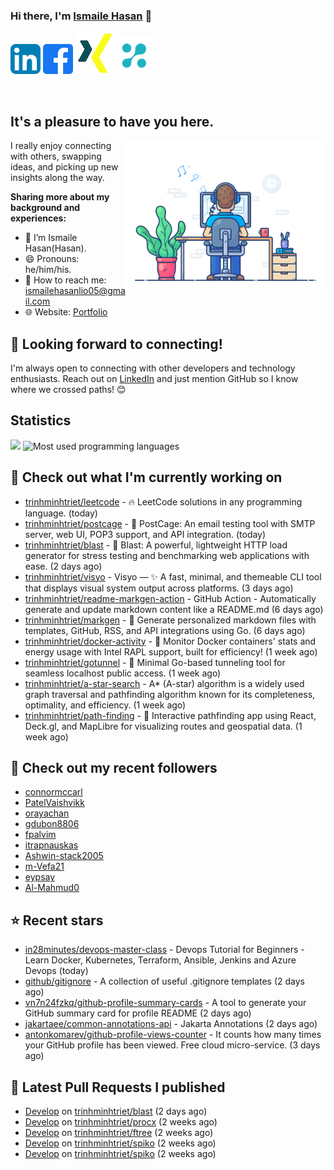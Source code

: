 ### Hi there, I'm <a href="https://sites.google.com/view/ismailehasan/home" target="_blank" title="Ismaile Hasan">Ismaile Hasan</a> 👋

[![Hasan's LinkedIn Profile](images/linkedin.png)](https://www.linkedin.com/in/md-ismaile-hasan-ba537018a/)
[![Hasan's Facebook Profile](images/facebook.png)](https://www.facebook.com/mi.hasan.395/)
[![Hasan's Xing Profile](images/xing.png)](https://www.xing.com/profile/Ismaile_Hasan/web_profiles?expandNeffi=true)
[![trinhminhtriet's Credly Profile](images/ready_tensor.png)](https://app.readytensor.ai/users/ismailehasanlio1)

</br>

## It's a pleasure to have you here.

<img align="right" alt="Ismaile Hasan" src="images/coding.gif" width="320px" />

I really enjoy connecting with others, swapping ideas, and picking up new insights along the way.

**Sharing more about my background and experiences:**

- 👨 I’m Ismaile Hasan(Hasan).
- 😄 Pronouns: he/him/his.
- 📧 How to reach me: ismailehasanlio05@gmail.com
- 🌐 Website: [Portfolio](sites.google.com/view/ismailehasan/home)

## 🤝 Looking forward to connecting!


I'm always open to connecting with other developers and technology enthusiasts.
Reach out on  [LinkedIn](https://www.linkedin.com/in/md-ismaile-hasan-ba537018a/) and just mention GitHub so I know where we crossed paths! 😊

## Statistics

<img src="https://github-profile-summary-cards.vercel.app/api/cards/profile-details?username=trinhminhtriet&theme=github_dark" />
<img src="https://github-readme-stats.vercel.app/api/top-langs/?username=trinhminhtriet&theme=default&show_icons=true&hide_border=true&layout=compact" alt="Most used programming languages" />

## 👷 Check out what I'm currently working on

- [trinhminhtriet/leetcode](https://github.com/trinhminhtriet/leetcode) - 🔥 LeetCode solutions in any programming language. (today)
- [trinhminhtriet/postcage](https://github.com/trinhminhtriet/postcage) - 📧 PostCage: An email testing tool with SMTP server, web UI, POP3 support, and API integration. (today)
- [trinhminhtriet/blast](https://github.com/trinhminhtriet/blast) - 🚀 Blast: A powerful, lightweight HTTP load generator for stress testing and benchmarking web applications with ease. (2 days ago)
- [trinhminhtriet/visyo](https://github.com/trinhminhtriet/visyo) - Visyo — ✨ A fast, minimal, and themeable CLI tool that displays visual system output across platforms. (3 days ago)
- [trinhminhtriet/readme-markgen-action](https://github.com/trinhminhtriet/readme-markgen-action) - GitHub Action - Automatically generate and update markdown content like a README.md (6 days ago)
- [trinhminhtriet/markgen](https://github.com/trinhminhtriet/markgen) - 📜 Generate personalized markdown files with templates, GitHub, RSS, and API integrations using Go. (6 days ago)
- [trinhminhtriet/docker-activity](https://github.com/trinhminhtriet/docker-activity) - 🚀 Monitor Docker containers' stats and energy usage with Intel RAPL support, built for efficiency! (1 week ago)
- [trinhminhtriet/gotunnel](https://github.com/trinhminhtriet/gotunnel) - 🚀 Minimal Go-based tunneling tool for seamless localhost public access. (1 week ago)
- [trinhminhtriet/a-star-search](https://github.com/trinhminhtriet/a-star-search) - A* (A-star) algorithm is a widely used graph traversal and pathfinding algorithm known for its completeness, optimality, and efficiency. (1 week ago)
- [trinhminhtriet/path-finding](https://github.com/trinhminhtriet/path-finding) - 🚀 Interactive pathfinding app using React, Deck.gl, and MapLibre for visualizing routes and geospatial data. (1 week ago)

## 👯 Check out my recent followers

- [connormccarl](https://github.com/connormccarl)
- [PatelVaishvikk](https://github.com/PatelVaishvikk)
- [orayachan](https://github.com/orayachan)
- [gdubon8806](https://github.com/gdubon8806)
- [fpalvim](https://github.com/fpalvim)
- [itrapnauskas](https://github.com/itrapnauskas)
- [Ashwin-stack2005](https://github.com/Ashwin-stack2005)
- [m-Vefa21](https://github.com/m-Vefa21)
- [eypsay](https://github.com/eypsay)
- [Al-Mahmud0](https://github.com/Al-Mahmud0)

## ⭐ Recent stars

- [in28minutes/devops-master-class](https://github.com/in28minutes/devops-master-class) - Devops Tutorial for Beginners - Learn Docker, Kubernetes, Terraform, Ansible, Jenkins and Azure Devops (today)
- [github/gitignore](https://github.com/github/gitignore) - A collection of useful .gitignore templates (2 days ago)
- [vn7n24fzkq/github-profile-summary-cards](https://github.com/vn7n24fzkq/github-profile-summary-cards) - A tool to generate your GitHub summary card for profile README (2 days ago)
- [jakartaee/common-annotations-api](https://github.com/jakartaee/common-annotations-api) - Jakarta Annotations (2 days ago)
- [antonkomarev/github-profile-views-counter](https://github.com/antonkomarev/github-profile-views-counter) - It counts how many times your GitHub profile has been viewed. Free cloud micro-service. (3 days ago)

## 🔨 Latest Pull Requests I published

- [Develop](https://github.com/trinhminhtriet/blast/pull/13) on [trinhminhtriet/blast](https://github.com/trinhminhtriet/blast) (2 days ago)
- [Develop](https://github.com/trinhminhtriet/procx/pull/24) on [trinhminhtriet/procx](https://github.com/trinhminhtriet/procx) (2 weeks ago)
- [Develop](https://github.com/trinhminhtriet/ftree/pull/8) on [trinhminhtriet/ftree](https://github.com/trinhminhtriet/ftree) (2 weeks ago)
- [Develop](https://github.com/trinhminhtriet/spiko/pull/13) on [trinhminhtriet/spiko](https://github.com/trinhminhtriet/spiko) (2 weeks ago)
- [Develop](https://github.com/trinhminhtriet/spiko/pull/12) on [trinhminhtriet/spiko](https://github.com/trinhminhtriet/spiko) (2 weeks ago)
